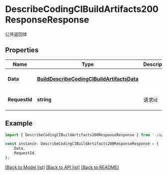 # DescribeCodingCIBuildArtifacts200ResponseResponse

公共返回体

## Properties

Name | Type | Description | Notes
------------ | ------------- | ------------- | -------------
**Data** | [**BuildDescribeCodingCIBuildArtifactsData**](BuildDescribeCodingCIBuildArtifactsData.md) |  | [optional] [default to undefined]
**RequestId** | **string** | 请求id | [optional] [default to 'xxxxx']

## Example

```typescript
import { DescribeCodingCIBuildArtifacts200ResponseResponse } from './api';

const instance: DescribeCodingCIBuildArtifacts200ResponseResponse = {
    Data,
    RequestId,
};
```

[[Back to Model list]](../README.md#documentation-for-models) [[Back to API list]](../README.md#documentation-for-api-endpoints) [[Back to README]](../README.md)
